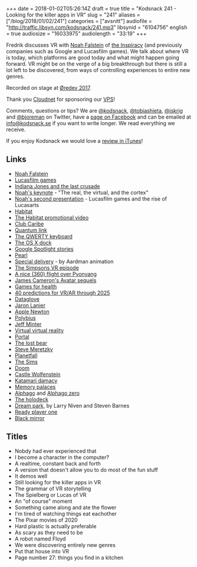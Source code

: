 +++
date = 2018-01-02T05:26:14Z
draft = true
title = "Kodsnack 241 - Looking for the killer apps in VR"
slug = "241"
aliases = ["/blog/2018/01/02/241"]
categories = ["avsnitt"]
audiofile = "http://traffic.libsyn.com/kodsnack/241.mp3"
libsynid = "6104756"
english = true
audiosize = "16033975"
audiolength = "33:19"
+++

Fredrik discusses VR with [Noah Falstein](https://en.wikipedia.org/wiki/Noah_Falstein) of [the Inspiracy](http://www.theinspiracy.com/) (and previously companies such as Google and Lucasfilm games). We talk about where VR is today, which platforms are good today and what might happen going forward. VR might be on the verge of a big breakthrough but there is still a lot left to be discovered, from ways of controlling experiences to entire new genres.

Recorded on stage at [Øredev 2017](http://oredev.org/2017).

Thank you [Cloudnet](http://www.cloudnet.se) for sponsoring our [VPS](http://en.wikipedia.org/wiki/Virtual_private_server)!

Comments, questions or tips? We are [@kodsnack](https://www.twitter.com/kodsnack), [@tobiashieta](https://www.twitter.com/tobiashieta), [@iskrig](https://www.twitter.com/iskrig) and [@bjoreman](https://www.twitter.com/bjoreman) on Twitter, have a [page on Facebook](https://www.facebook.com/kodsnack) and can be emailed at [info@kodsnack.se](mailto:info@kodsnack.se) if you want to write longer. We read everything we receive.

If you enjoy Kodsnack we would love a [review in iTunes](http://itunes.apple.com/se/podcast/kodsnack/id561631498?l=en)!

## Links ##
* [Noah Falstein](https://en.wikipedia.org/wiki/Noah_Falstein)
* [Lucasfilm games](https://en.wikipedia.org/wiki/LucasArts)
* [Indiana Jones and the last crusade](https://en.wikipedia.org/wiki/Indiana_Jones_and_the_Last_Crusade:_The_Graphic_Adventure)
* [Noah's keynote](https://vimeo.com/241863709) - "The real, the virtual, and the cortex"
* [Noah's second presentation](https://vimeo.com/242775763) - Lucasfilm games and the rise of Lucasarts
* [Habitat](https://en.wikipedia.org/wiki/Habitat_%28video_game%29)
* [The Habitat promotional video](https://www.youtube.com/watch?v=VVpulhO3jyc)
* [Club Caribe](http://vzn.eddcoates.com/clubcaribe/)
* [Quantum link](https://en.wikipedia.org/wiki/Quantum_Link)
* [The QWERTY keyboard](https://en.wikipedia.org/wiki/QWERTY)
* [The OS X dock](https://en.wikipedia.org/wiki/Dock_%28macOS%29)
* [Google Spotlight stories](https://atap.google.com/spotlight-stories/)
* [Pearl](https://www.youtube.com/watch?v=WqCH4DNQBUA&feature=youtu.be)
* [Special delivery](http://www.aardman.com/work/special-delivery/) - by Aardman animation
* [The Simpsons VR episode](http://www.simpsonscardboard.com/)
* [A nice (360) flight over Pyonyang](https://www.youtube.com/watch?v=S44YKdc3G3U&t=430s)
* [James Cameron's Avatar sequels](https://en.wikipedia.org/wiki/Avatar_%282009_film%29#Sequels)
* [Games for health](https://en.wikipedia.org/wiki/Games_for_Health)
* [40 predictions for VR/AR through 2025](https://www.youtube.com/watch?v=iUN2BoZU8xI&t=1697s)
* [Dataglove](https://en.wikipedia.org/wiki/Wired_glove)
* [Jaron Lanier](https://en.wikipedia.org/wiki/Jaron_Lanier)
* [Apple Newton](https://en.wikipedia.org/wiki/Apple_Newton)
* [Polybius](https://en.wikipedia.org/wiki/Polybius_%282017_video_game%29)
* [Jeff Minter](https://en.wikipedia.org/wiki/Jeff_Minter)
* [Virtual virtual reality](https://www.youtube.com/watch?v=Sb1efNYhkGI)
* [Portal](https://en.wikipedia.org/wiki/Portal_%28video_game%29)
* [The lost bear](https://www.thelostbeargame.com/)
* [Steve Meretzky](https://en.wikipedia.org/wiki/Steve_Meretzky)
* [Planetfall](https://en.wikipedia.org/wiki/Planetfall)
* [The Sims](https://en.wikipedia.org/wiki/The_Sims)
* [Doom](https://en.wikipedia.org/wiki/Doom_%281993_video_game%29)
* [Castle Wolfenstein](https://en.wikipedia.org/wiki/Castle_Wolfenstein)
* [Katamari damacy](https://en.wikipedia.org/wiki/Katamari_Damacy)
* [Memory palaces](https://en.wikipedia.org/wiki/Method_of_loci)
* [Alphago](https://en.wikipedia.org/wiki/AlphaGo) and [Alphago zero](https://en.wikipedia.org/wiki/AlphaGo_Zero)
* [The holodeck](https://en.wikipedia.org/wiki/Holodeck)
* [Dream park](https://en.wikipedia.org/wiki/Dream_Park), by Larry Niven and Steven Barnes
* [Ready player one](https://en.wikipedia.org/wiki/Ready_Player_One)
* [Black mirror](https://en.wikipedia.org/wiki/Black_Mirror)

## Titles ##
* Nobdy had ever experienced that
* I become a character in the computer?
* A realtime, constant back and forth
* A version that doesn't allow you to do most of the fun stuff
* It demos well
* Still looking for the killer apps in VR
* The grammar of VR storytelling
* The Spielberg or Lucas of VR
* An "of course" moment
* Something came along and ate the flower
* I'm tired of watching things eat eachother
* The Pixar movies of 2020
* Hard plastic is actually preferable
* As scary as they need to be
* A robot named Floyd
* We were discovering entirely new genres
* Put that house into VR
* Page number 27: things you find in a kitchen